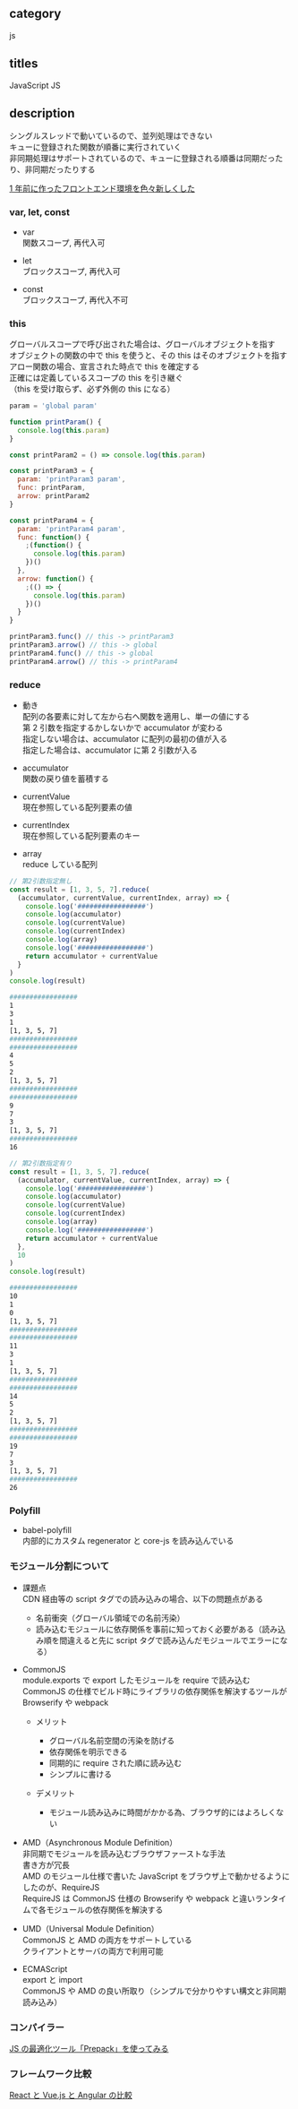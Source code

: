 ## category

js

## titles

JavaScript
JS

## description

シングルスレッドで動いているので、並列処理はできない  
キューに登録された関数が順番に実行されていく  
非同期処理はサポートされているので、キューに登録される順番は同期だったり、非同期だったりする

<a href="https://qiita.com/kurosame/items/0434d81bdcd97eb0da19" target="_blank">1 年前に作ったフロントエンド環境を色々新しくした</a>

### var, let, const

- var  
  関数スコープ, 再代入可

- let  
  ブロックスコープ, 再代入可

- const  
  ブロックスコープ, 再代入不可

### this

グローバルスコープで呼び出された場合は、グローバルオブジェクトを指す  
オブジェクトの関数の中で this を使うと、その this はそのオブジェクトを指す  
アロー関数の場合、宣言された時点で this を確定する  
正確には定義しているスコープの this を引き継ぐ  
（this を受け取らず、必ず外側の this になる）

```js
param = 'global param'

function printParam() {
  console.log(this.param)
}

const printParam2 = () => console.log(this.param)

const printParam3 = {
  param: 'printParam3 param',
  func: printParam,
  arrow: printParam2
}

const printParam4 = {
  param: 'printParam4 param',
  func: function() {
    ;(function() {
      console.log(this.param)
    })()
  },
  arrow: function() {
    ;(() => {
      console.log(this.param)
    })()
  }
}

printParam3.func() // this -> printParam3
printParam3.arrow() // this -> global
printParam4.func() // this -> global
printParam4.arrow() // this -> printParam4
```

### reduce

- 動き  
  配列の各要素に対して左から右へ関数を適用し、単一の値にする  
  第 2 引数を指定するかしないかで accumulator が変わる  
  指定しない場合は、accumulator に配列の最初の値が入る  
  指定した場合は、accumulator に第 2 引数が入る

- accumulator  
  関数の戻り値を蓄積する

- currentValue  
  現在参照している配列要素の値

- currentIndex  
  現在参照している配列要素のキー

- array  
  reduce している配列

```js
// 第2引数指定無し
const result = [1, 3, 5, 7].reduce(
  (accumulator, currentValue, currentIndex, array) => {
    console.log('#################')
    console.log(accumulator)
    console.log(currentValue)
    console.log(currentIndex)
    console.log(array)
    console.log('#################')
    return accumulator + currentValue
  }
)
console.log(result)
```

```sh
#################
1
3
1
[1, 3, 5, 7]
#################
#################
4
5
2
[1, 3, 5, 7]
#################
#################
9
7
3
[1, 3, 5, 7]
#################
16
```

```js
// 第2引数指定有り
const result = [1, 3, 5, 7].reduce(
  (accumulator, currentValue, currentIndex, array) => {
    console.log('#################')
    console.log(accumulator)
    console.log(currentValue)
    console.log(currentIndex)
    console.log(array)
    console.log('#################')
    return accumulator + currentValue
  },
  10
)
console.log(result)
```

```sh
#################
10
1
0
[1, 3, 5, 7]
#################
#################
11
3
1
[1, 3, 5, 7]
#################
#################
14
5
2
[1, 3, 5, 7]
#################
#################
19
7
3
[1, 3, 5, 7]
#################
26
```

### Polyfill

- babel-polyfill  
  内部的にカスタム regenerator と core-js を読み込んでいる

### モジュール分割について

- 課題点  
  CDN 経由等の script タグでの読み込みの場合、以下の問題点がある

  - 名前衝突（グローバル領域での名前汚染）
  - 読み込むモジュールに依存関係を事前に知っておく必要がある（読み込み順を間違えると先に script タグで読み込んだモジュールでエラーになる）

- CommonJS  
  module.exports で export したモジュールを require で読み込む  
  CommonJS の仕様でビルド時にライブラリの依存関係を解決するツールが Browserify や webpack

  - メリット

    - グローバル名前空間の汚染を防げる
    - 依存関係を明示できる
    - 同期的に require された順に読み込む
    - シンプルに書ける

  - デメリット
    - モジュール読み込みに時間がかかる為、ブラウザ的にはよろしくない

- AMD（Asynchronous Module Definition）  
  非同期でモジュールを読み込むブラウザファーストな手法  
  書き方が冗長  
  AMD のモジュール仕様で書いた JavaScript をブラウザ上で動かせるようにしたのが、RequireJS  
  RequireJS は CommonJS 仕様の Browserify や webpack と違いランタイムで各モジュールの依存関係を解決する

- UMD（Universal Module Definition）  
  CommonJS と AMD の両方をサポートしている  
  クライアントとサーバの両方で利用可能

- ECMAScript  
  export と import  
  CommonJS や AMD の良い所取り（シンプルで分かりやすい構文と非同期読み込み）

### コンパイラー

<a href="https://qiita.com/kurosame/items/b8f9cb3657538ef703c0" target="_blank">JS の最適化ツール「Prepack」を使ってみる</a>

### フレームワーク比較

<a href="https://kurosame-th.hatenadiary.com/entry/2018/12/25/123302" target="_blank">React と Vue.js と Angular の比較</a>
